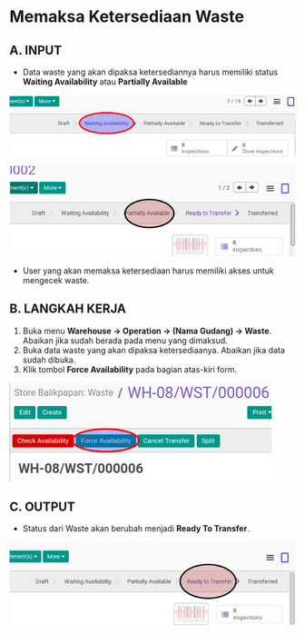 # Memaksa Ketersediaan Waste

## A. INPUT

* Data waste yang akan dipaksa ketersediannya harus memiliki status **Waiting Availability** atau **Partially Available**

![](../../img/waste/status-waiting.png)

![](../../img/waste/status-partial.png)

* User yang akan memaksa ketersediaan harus memiliki akses untuk mengecek waste.

## B. LANGKAH KERJA

1. Buka menu **Warehouse -> Operation -> (Nama Gudang) -> Waste**. Abaikan jika sudah berada pada menu yang dimaksud.
2. Buka data waste yang akan dipaksa ketersediaanya. Abaikan jika data sudah dibuka.
3. Klik tombol **Force Availability** pada bagian atas-kiri form.

![](../../img/waste/tombol-force.png)

## C. OUTPUT

* Status dari Waste akan berubah menjadi **Ready To Transfer**.

![](../../img/waste/status-ready-to-transfer.png)
